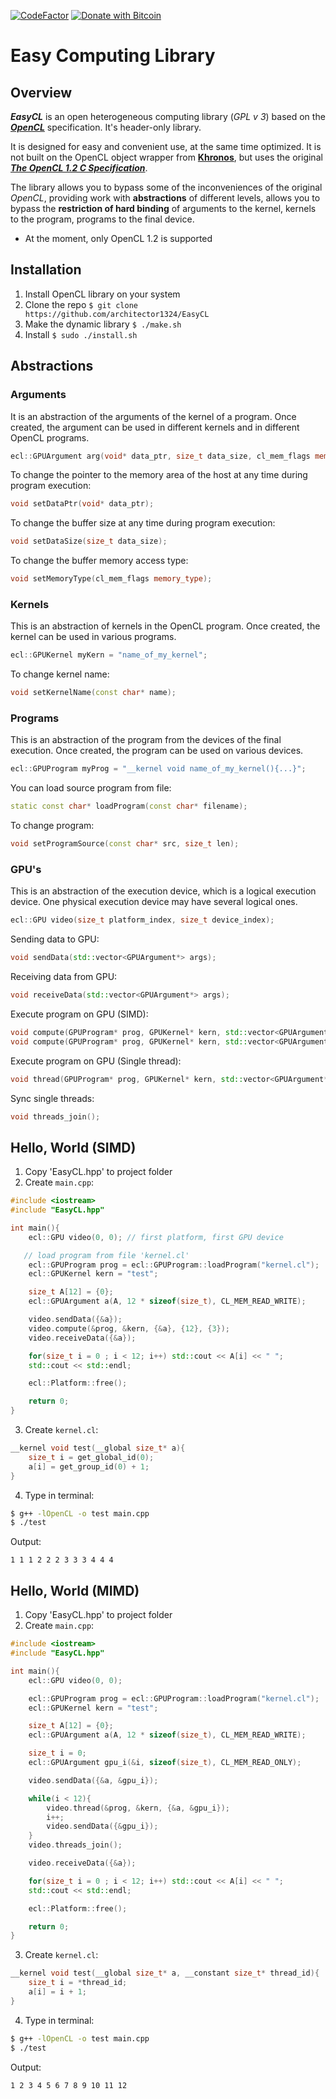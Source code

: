 [![CodeFactor](https://www.codefactor.io/repository/github/architector1324/easycl/badge)](https://www.codefactor.io/repository/github/architector1324/easycl)
[![Donate with Bitcoin](https://en.cryptobadges.io/badge/micro/1SrJvWx4MD1D7SPV236swT5jYJhug86tX)](https://en.cryptobadges.io/donate/1SrJvWx4MD1D7SPV236swT5jYJhug86tX)

# Easy Computing Library

## Overview
***EasyCL*** is an open heterogeneous computing library (*GPL v 3*) based on the [***OpenCL***](https://www.khronos.org/opencl/) specification. It's header-only library.

It is designed for easy and convenient use, at the same time optimized. It is not built on the OpenCL object wrapper from [**Khronos**](https://www.khronos.org/), but uses the original [***The OpenCL 1.2 C Specification***](https://www.khronos.org/registry/OpenCL/specs/opencl-1.2.pdf).

The library allows you to bypass some of the inconveniences of the original *OpenCL*, providing work with **abstractions** of different levels, allows you to bypass the **restriction of hard binding** of arguments to the kernel, kernels to the program, programs to the final device.

* At the moment, only OpenCL 1.2 is supported

## Installation
 1) Install OpenCL library on your system
 1) Clone the repo `$ git clone https://github.com/architector1324/EasyCL`
 2) Make the dynamic library `$ ./make.sh`
 3) Install `$ sudo ./install.sh`

## Abstractions
### Arguments
It is an abstraction of the arguments of the kernel of a program. Once created, the argument can be used in different kernels and in different OpenCL programs.
```c++
ecl::GPUArgument arg(void* data_ptr, size_t data_size, cl_mem_flags memory_type);
```

To change the pointer to the memory area of the host at any time during program execution:
```c++
void setDataPtr(void* data_ptr);
```
To change the buffer size at any time during program execution:
```c++
void setDataSize(size_t data_size);
```

To change the buffer memory access type:
```c++
void setMemoryType(cl_mem_flags memory_type);
```

### Kernels
This is an abstraction of kernels in the OpenCL program. Once created, the kernel can be used in various programs.
```c++
ecl::GPUKernel myKern = "name_of_my_kernel";
```
To change kernel name:
```c++
void setKernelName(const char* name);
```

### Programs
This is an abstraction of the program from the devices of the final execution. Once created, the program can be used on various devices.
```c++
ecl::GPUProgram myProg = "__kernel void name_of_my_kernel(){...}";
```
You can load source program from file:
```c++
static const char* loadProgram(const char* filename);
```
To change program:
```c++
void setProgramSource(const char* src, size_t len);
```

### GPU's
This is an abstraction of the execution device, which is a logical execution device. One physical execution device may have several logical ones.
```c++
ecl::GPU video(size_t platform_index, size_t device_index);
```
Sending data to GPU:
```c++
void sendData(std::vector<GPUArgument*> args);
```
Receiving data from GPU:
```c++
void receiveData(std::vector<GPUArgument*> args);
```
Execute program on GPU (SIMD):
```c++
void compute(GPUProgram* prog, GPUKernel* kern, std::vector<GPUArgument*> args, std::vector<size_t> global_work_size);
void compute(GPUProgram* prog, GPUKernel* kern, std::vector<GPUArgument*> args, std::vector<size_t> global_work_size, std::vector<size_t> local_work_size);
```
Execute program on GPU (Single thread):
```c++
void thread(GPUProgram* prog, GPUKernel* kern, std::vector<GPUArgument*> args);
```
Sync single threads:
```c++
void threads_join();
```

## Hello, World (SIMD)
 1) Copy 'EasyCL.hpp' to project folder
 2) Create `main.cpp`:

```c++
#include <iostream>
#include "EasyCL.hpp"

int main(){
    ecl::GPU video(0, 0); // first platform, first GPU device

   // load program from file 'kernel.cl'
    ecl::GPUProgram prog = ecl::GPUProgram::loadProgram("kernel.cl");
    ecl::GPUKernel kern = "test";

    size_t A[12] = {0};
    ecl::GPUArgument a(A, 12 * sizeof(size_t), CL_MEM_READ_WRITE);

    video.sendData({&a});
    video.compute(&prog, &kern, {&a}, {12}, {3});
    video.receiveData({&a});

    for(size_t i = 0 ; i < 12; i++) std::cout << A[i] << " ";
    std::cout << std::endl;

    ecl::Platform::free();

    return 0;
}
```
 3) Create `kernel.cl`:
```c
__kernel void test(__global size_t* a){
    size_t i = get_global_id(0);
    a[i] = get_group_id(0) + 1;
}
```

 4) Type in terminal:
```bash
$ g++ -lOpenCL -o test main.cpp
$ ./test
```

Output:
```
1 1 1 2 2 2 3 3 3 4 4 4
```

## Hello, World (MIMD)
 1) Copy 'EasyCL.hpp' to project folder
 2) Create `main.cpp`:

```c++
#include <iostream>
#include "EasyCL.hpp"

int main(){
    ecl::GPU video(0, 0);

    ecl::GPUProgram prog = ecl::GPUProgram::loadProgram("kernel.cl");
    ecl::GPUKernel kern = "test";

    size_t A[12] = {0};
    ecl::GPUArgument a(A, 12 * sizeof(size_t), CL_MEM_READ_WRITE);

    size_t i = 0;
    ecl::GPUArgument gpu_i(&i, sizeof(size_t), CL_MEM_READ_ONLY);

    video.sendData({&a, &gpu_i});

    while(i < 12){
        video.thread(&prog, &kern, {&a, &gpu_i});
        i++;
        video.sendData({&gpu_i});
    }
    video.threads_join();

    video.receiveData({&a});

    for(size_t i = 0 ; i < 12; i++) std::cout << A[i] << " ";
    std::cout << std::endl;

    ecl::Platform::free();

    return 0;
}
```

 3) Create `kernel.cl`:
```c
__kernel void test(__global size_t* a, __constant size_t* thread_id){
    size_t i = *thread_id;
    a[i] = i + 1;
}
```

 4) Type in terminal:
```bash
$ g++ -lOpenCL -o test main.cpp
$ ./test
```

Output:
```
1 2 3 4 5 6 7 8 9 10 11 12
```
